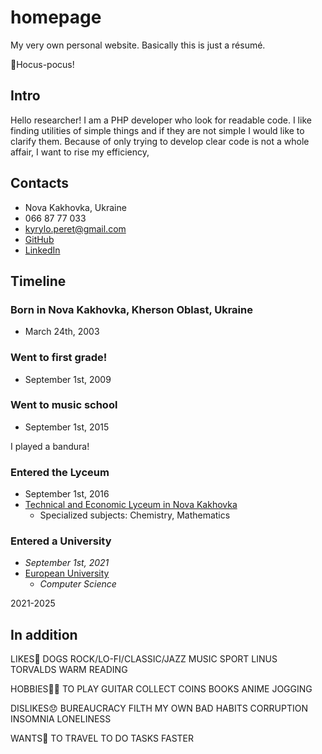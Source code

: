 # homepage
My very own personal website. Basically this is just a résumé.

🧙Hocus-pocus!

## Intro
Hello researcher!
I am a PHP developer who look for readable code. 
I like finding utilities of simple things and if they are not simple I would like to clarify them. 
Because of only trying to develop clear code is not a whole affair, I want to rise my efficiency, 

## Contacts
- Nova Kakhovka, Ukraine
- 066 87 77 033
- kyrylo.peret@gmail.com
- [GitHub](https://github.com/guentur)
- [LinkedIn](https://www.linkedin.com/in/peretyatko/)

## Timeline

### Born in Nova Kakhovka, Kherson Oblast, Ukraine
- March 24th, 2003

### Went to first grade!
- September 1st, 2009

### Went to music school
- September 1st, 2015

I played a bandura!

### Entered the Lyceum
- September 1st, 2016
- [Technical and Economic Lyceum in Nova Kakhovka](https://nktel.jimdofree.com/)
  - Specialized subjects: Chemistry, Mathematics

### Entered a University
- _September 1st, 2021_
- [European University](https://e-u.edu.ua/ua/navchalni-pidrozdili/fakulteti/fakultet-informatsijnih-sistem-ta-tehnologij/)
  - _Computer Science_

2021-2025

## In addition
LIKES🤩
DOGS ROCK/LO-FI/CLASSIC/JAZZ MUSIC SPORT LINUS TORVALDS WARM READING

HOBBIES🏃‍♂️
TO PLAY GUITAR COLLECT COINS BOOKS ANIME JOGGING

DISLIKES😞
BUREAUCRACY FILTH MY OWN BAD HABITS CORRUPTION INSOMNIA LONELINESS

WANTS🤔
TO TRAVEL TO DO TASKS FASTER
